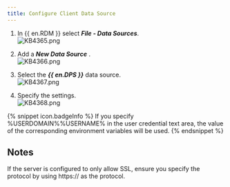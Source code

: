 ```yaml
---
title: Configure Client Data Source
---
```

1. In {{ en.RDM }} select ***File - Data Sources***.  
![KB4365.png](/img/en/kb/KB4365.png)

1. Add a ***New Data Source*** .  
![KB4366.png](/img/en/kb/KB4366.png)

1. Select the ***{{ en.DPS }}*** data source.  
![KB4367.png](/img/en/kb/KB4367.png)

1. Specify the settings.  
![KB4368.png](/img/en/kb/KB4368.png)

{% snippet icon.badgeInfo %}
If you specify %USERDOMAIN%\%USERNAME% in the user credential text area, the value of the corresponding environment variables will be used.
{% endsnippet %}

## Notes

If the server is configured to only allow SSL, ensure you specify the protocol by using https:// as the protocol. 